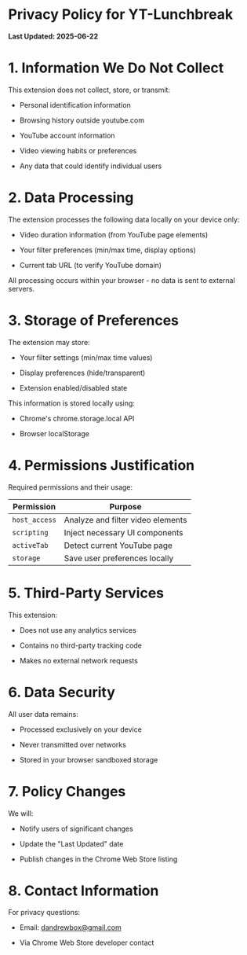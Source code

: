 # Privacy Policy for YT-Lunchbreak

**Last Updated: 2025-06-22**

# 1. Information We Do Not Collect
This extension does not collect, store, or transmit:

- Personal identification information

- Browsing history outside youtube.com

- YouTube account information

- Video viewing habits or preferences

- Any data that could identify individual users

# 2. Data Processing
The extension processes the following data locally on your device only:

- Video duration information (from YouTube page elements)

- Your filter preferences (min/max time, display options)

- Current tab URL (to verify YouTube domain)

All processing occurs within your browser - no data is sent to external servers.

# 3. Storage of Preferences
The extension may store:

- Your filter settings (min/max time values)

- Display preferences (hide/transparent)

- Extension enabled/disabled state

This information is stored locally using:

- Chrome's chrome.storage.local API

- Browser localStorage

# 4. Permissions Justification
Required permissions and their usage:

| Permission    | Purpose                           |
| ------------- | --------------------------------- |
| `host_access` | Analyze and filter video elements |
| `scripting`   | Inject necessary UI components    |
| `activeTab`   | Detect current YouTube page       |
| `storage`     | Save user preferences locally     |

# 5. Third-Party Services
This extension:

- Does not use any analytics services

- Contains no third-party tracking code

- Makes no external network requests

# 6. Data Security
All user data remains:

- Processed exclusively on your device

- Never transmitted over networks

- Stored in your browser sandboxed storage

# 7. Policy Changes
We will:

- Notify users of significant changes

- Update the "Last Updated" date

- Publish changes in the Chrome Web Store listing

# 8. Contact Information
For privacy questions:

- Email: dandrewbox@gmail.com

- Via Chrome Web Store developer contact